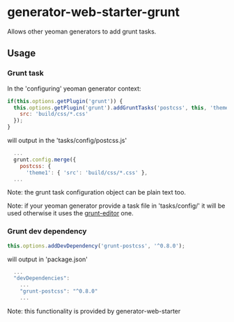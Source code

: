 generator-web-starter-grunt
===========================

Allows other yeoman generators to add grunt tasks.

## Usage

### Grunt task

In the 'configuring' yeoman generator context:

```js
if(this.options.getPlugin('grunt')) {
  this.options.getPlugin('grunt').addGruntTasks('postcss', this, 'theme1', {
    src: 'build/css/*.css'
  });
}
```
will output in the 'tasks/config/postcss.js'
```js
  ...
  grunt.config.merge({
    postcss: {
      'theme1': { 'src': 'build/css/*.css' },
  ...
```

Note: the grunt task configuration object can be plain text too.

Note: if your yeoman generator provide a task file in 'tasks/config/' it will be used otherwise it uses the [grunt-editor](https://github.com/forumone/gruntfile-editor/blob/master/lib/default-gruntfile.js) one.

### Grunt dev dependency

```js
this.options.addDevDependency('grunt-postcss', '^0.8.0');
```
will output in 'package.json'
```js
  ...
  "devDependencies":
    ...
    "grunt-postcss": "^0.8.0"
    ...
```

Note: this functionality is provided by generator-web-starter